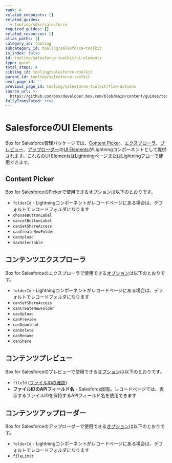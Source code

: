 ```yaml
---
rank: 4
related_endpoints: []
related_guides:
  - tooling/sdks/salesforce
required_guides: []
related_resources: []
alias_paths: []
category_id: tooling
subcategory_id: tooling/salesforce-toolkit
is_index: false
id: tooling/salesforce-toolkit/ui-elements
type: guide
total_steps: 4
sibling_id: tooling/salesforce-toolkit
parent_id: tooling/salesforce-toolkit
next_page_id: ''
previous_page_id: tooling/salesforce-toolkit/flow-actions
source_url: >-
  https://github.com/box/developer.box.com/blob/main/content/guides/tooling/salesforce-toolkit/ui-elements.md
fullyTranslated: true
---
```

# SalesforceのUI Elements

Box for Salesforce管理パッケージでは、[Content Picker][2]、[エクスプローラ][3]、[プレビュー][4]、[アップローダー][5]の[UI Elements][1]がLightningコンポーネントとして提供されます。これらのUI ElementsはLightningページまたはLightningフローで使用できます。

## Content Picker

Box for SalesforceのPickerで使用できる[オプション][6]は以下のとおりです。

* `folderId` - Lightningコンポーネントがレコードページにある場合は、デフォルトでレコードフォルダになります
* `chooseButtonLabel`
* `cancelButtonLabel`
* `canSetShareAccess`
* `canCreateNewFolder`
* `canUpload`
* `maxSelectable`

## コンテンツエクスプローラ

Box for Salesforceのエクスプローラで使用できる[オプション][7]は以下のとおりです。

* `folderId` - Lightningコンポーネントがレコードページにある場合は、デフォルトでレコードフォルダになります
* `canSetShareAccess`
* `canCreateNewFolder`
* `canUpload`
* `canPreview`
* `canDownload`
* `canDelete`
* `canRename`
* `canShare`

## コンテンツプレビュー

Box for Salesforceのプレビューで使用できる[オプション][8]は以下のとおりです。

* `fileId` ([ファイルIDの確認][9])
* **ファイルIDのAPIフィールド名** - Salesforce固有。レコードページでは、表示するファイルIDを保持するAPIフィールド名を使用できます

## コンテンツアップローダー

Box for Salesforceのアップローダーで使用できる[オプション][10]は以下のとおりです。

* `folderId` - Lightningコンポーネントがレコードページにある場合は、デフォルトでレコードフォルダになります
* `fileLimit`

[1]: g://embed/ui-elements

[2]: g://embed/ui-elements/picker

[3]: g://embed/ui-elements/explorer

[4]: g://embed/ui-elements/preview

[5]: g://embed/ui-elements/uploader

[6]: g://embed/ui-elements/picker/#options

[7]: g://embed/ui-elements/explorer/#options

[8]: g://embed/ui-elements/preview/#options

[9]: g://files/get

[10]: g://embed/ui-elements/uploader/#options
